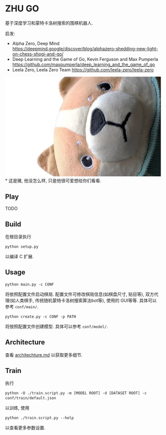 # ZHU GO

基于深度学习和蒙特卡洛树搜索的围棋机器人.

启发:

- Alpha Zero, Deep Mind <https://deepmind.google/discover/blog/alphazero-shedding-new-light-on-chess-shogi-and-go/>
- Deep Learning and the Game of Go, Kevin Ferguson and Max Pumperla <https://github.com/maxpumperla/deep_learning_and_the_game_of_go>
- Leela Zero, Leela Zero Team <https://github.com/leela-zero/leela-zero>

![猪](docs/pic/zhu.jpg)
\* 这是猪, 他没怎么样, 只是他很可爱想给你们看看.

## Play

TODO

## Build

在根目录执行

```shell
python setup.py
```

以编译 C 扩展.

## Usage

```shell
python main.py -c CONF
```

将依照配置文件启动棋局. 配置文件可修改棋局信息(如棋盘尺寸, 贴目等), 双方代理(如人类棋手, 传统随机蒙特卡洛树搜索算法bot等), 使用的 GUI等等. 具体可以参考 `conf/main/`.

```shell
python create.py -c CONF -p PATH
```

将按照配置文件创建模型. 具体可以参考 `conf/model/`.

## Architecture

查看 <a href="docs/blog/archietecture.md">architechture.md</a> 以获取更多细节.

## Train

执行

```shell
python -O ./train.script.py -m [MODEL ROOT] -d [DATASET ROOT] -c conf/train/default.json
```

以训练, 使用

```shell
python ./train.script.py --help
```

以查看更多参数设置.
